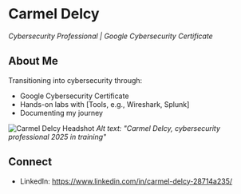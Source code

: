 # Carmel Delcy  
*Cybersecurity Professional | Google Cybersecurity Certificate*  

## About Me  
Transitioning into cybersecurity through:  
- Google Cybersecurity Certificate
- Hands-on labs with [Tools, e.g., Wireshark, Splunk]  
- Documenting my journey   

![Carmel Delcy Headshot](https://i.imgur.com/uJOVFSW.jpg)
*Alt text: "Carmel Delcy, cybersecurity professional 2025 in training"*  

## Connect  
- LinkedIn: https://www.linkedin.com/in/carmel-delcy-28714a235/
